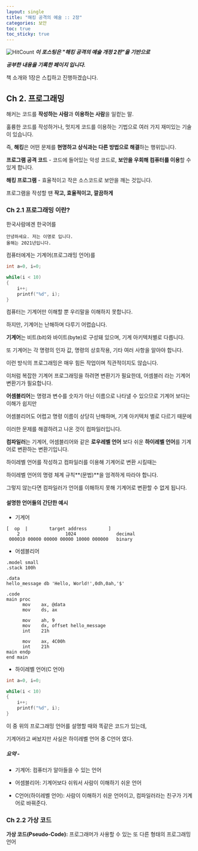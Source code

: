 ```yaml
---
layout: single
title: "해킹 공격의 예술 :: 2장"
categories: 보안
toc: true
toc_sticky: true
---
```

![HitCount](http://hits.dwyl.com/lupinus00.github.io/보안/2021-02-01-1.md/.svg)
***이 포스팅은 "해킹 공격의 예술 개정 2판"을 기반으로*** 

***공부한 내용을 기록한 페이지 입니다.***



책 소개와 1장은 스킵하고 진행하겠습니다.



## Ch 2. 프로그래밍

해커는 코드를 **작성하는 사람**과 **이용하는 사람**을 일컫는 말.

훌륭한 코드를 작성하거나, 멋지게 코드를 이용하는 기법으로 여러 가지 재미있는 기술이 있습니다.

즉, **해킹**은 어떤 문제를 **현명하고 상식과는 다른 방법으로 해결**하는 행위입니다.



**프로그램 공격 코드** - 코드에 들어있는 악성 코드로, **보안을 우회해 컴퓨터를 이용**할 수 있게 합니다.

**해킹 프로그램** - 효율적이고 작은 소스코드로 보안을 깨는 것입니다.



프로그램을 작성할 땐 **작고, 효율적이고, 깔끔하게**



### Ch 2.1 프로그래밍 이란?

한국사람에겐 한국어를 

```
안녕하세요. 저는 이명로 입니다.
올해는 2021년입니다.
```

컴퓨터에게는 기계어(프로그래밍 언어)를

```c
int a=0, i=0;

while(i < 10)
{
	i++;
	printf("%d", i);
}
```



컴퓨터는 기계어만 이해할 뿐 우리말을 이해하지 못합니다. 

하지만, 기계어는 난해하며 다루기 어렵습니다.



**기계어**는 비트(bit)와 바이트(byte)로 구성돼 있으며, 기계 아키텍처별로 다릅니다.

또 기계어는 각 명령의 인자 값, 명령의 상호작용, 기타 여러 사항을 알아야 합니다.

이런 방식의 프로그래밍은 매우 힘든 작업이며 직관적이지도 않습니다.

이처럼 복잡한 기계어 프로그래밍을 하려면 변환기가 필요한데, 어셈블러 라는 기계어 변환기가 필요합니다.



**어셈블리어**는 명령과 변수를 숫자가 아닌 이름으로 나타낼 수 있으므로 기계어 보다는 이해가 쉽지만 

어셈블리어도 어렵고 명령 이름이 상당히 난해하며, 기계 아키텍처 별로 다르기 때문에

이러한 문제를 해결하려고 나온 것이 컴파일러입니다. 



**컴파일러**는 기계어, 어셈블리어와 같은 **로우레벨 언어** 보다 쉬운 **하이레벨 언어**를 기계어로 변환하는 변환기입니다.

하이레벨 언어를 작성하고 컴파일러를 이용해 기계어로 변환 시킬때는

하이레벨 언어의 명령 체계 규칙**(문법)**을 엄격하게 따라야 합니다.

그렇지 않는다면 컴파일러가 언어를 이해하지 못해 기계어로 변환할 수 없게 됩니다.



#### **설명한 언어들의 간단한 예시**

- 기계어

```
[  op  |        target address        ]
    2                 1024               decimal
 000010 00000 00000 00000 10000 000000   binary
```

- 어셈블리어

```
.model small
.stack 100h

.data
hello_message db 'Hello, World!',0dh,0ah,'$'

.code
main proc
      mov    ax, @data
      mov    ds, ax

      mov    ah, 9
      mov    dx, offset hello_message
      int    21h

      mov    ax, 4C00h
      int    21h
main endp
end main
```

- 하이레벨 언어(C 언어)

```c
int a=0, i=0;

while(i < 10)
{
	i++;
	printf("%d", i);
}
```



이 중 위의 프로그래밍 언어를 설명할 때와 똑같은 코드가 있는데, 

기계어라고 써놨지만 사실은 하이레벨 언어 중 C언어 였다.



##### **요약 -** 

- 기계어: 컴퓨터가 알아들을 수 있는 언어

- 어셈블리어: 기계어보다 쉬워서 사람이 이해하기 쉬운 언어

- C언어(하이레벨 언어): 사람이 이해하기 쉬운 언어이고, 컴파일러라는 친구가 기계어로 바꿔준다.

  

### Ch 2.2 가상 코드

**가상 코드(Pseudo-Code):** 프로그래머가 사용할 수 있는 또 다른 형태의 프로그래밍 언어



